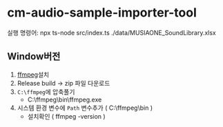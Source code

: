 # cm-audio-sample-importer-tool

실행 명령어: npx ts-node src/index.ts ./data/MUSIAONE_SoundLibrary.xlsx

## Window버전
1. [ffmpeg](https://ffmpeg.org/download.html)설치
2. Release build → zip 파일 다운로드
3. <code>C:\ffmpeg</code>에 압축풀기
   - C:\ffmpeg\bin\ffmpeg.exe
4. 시스템 환경 변수에 <code>Path</code> 변수추가 ( C:\ffmpeg\bin )
   - 설치확인 ( ffmpeg -version )
